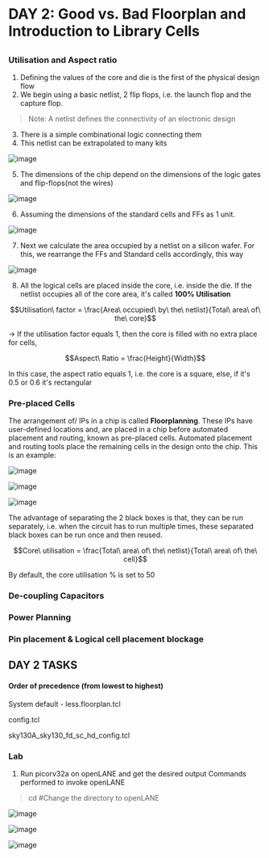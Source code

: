 # DAY 2:  Good vs. Bad Floorplan and Introduction to Library Cells
##

### Utilisation and Aspect ratio
1. Defining the values of the core and die is the first of the physical design flow
2. We begin using a basic netlist, 2 flip flops, i.e. the launch flop and the capture flop.
> Note: A netlist defines the connectivity of an electronic design

3. There is a simple combinational logic connecting them
4. This netlist can be extrapolated to many kits
   
![image](https://github.com/user-attachments/assets/6227a15f-9499-4df3-8bce-c913a6069b1c)

5. The dimensions of the chip depend on the dimensions of the logic gates and flip-flops(not the wires)
   
![image](https://github.com/user-attachments/assets/f6c31011-f3e7-44c7-8511-a7f38a9406a0)

6. Assuming the dimensions of the standard cells and FFs as 1 unit.

![image](https://github.com/user-attachments/assets/68bdfaa8-c249-4de1-ada0-e5477c4f4056)

7. Next we calculate the area occupied by a netlist on a silicon wafer. For this, we rearrange the FFs and Standard cells accordingly, this way

![image](https://github.com/user-attachments/assets/1064e89c-8d0d-4183-bd91-5c5316eb0847)

8. All the logical cells are placed inside the core, i.e. inside the die. If the netlist occupies all of the core area, it's called **100% Utilisation**

```math
Utilisation\ factor = \frac{Area\ occupied\ by\ the\ netlist}{Total\ area\ of\ the\ core}
```

-> If the utilisation factor equals 1, then the core is filled with no extra place for cells, 

```math
Aspect\ Ratio = \frac{Height}{Width}
```
In this case, the aspect ratio equals 1, i.e. the core is a square, else, if it's 0.5 or 0.6 it's rectangular

### Pre-placed Cells
The arrangement of/ IPs in a chip is called **Floorplanning**. These IPs have user-defined locations and, are placed in a chip before automated placement and routing, known as pre-placed cells. Automated placement and routing tools place the remaining cells in the design onto the chip.
This is an example:

![image](https://github.com/user-attachments/assets/a29e02fc-86c8-4f9b-bf4e-cd87fd7f2bb6)

![image](https://github.com/user-attachments/assets/36858785-3dd3-4e7e-9603-4c1b02a58436)

![image](https://github.com/user-attachments/assets/09cc272c-5f8f-4ed0-8f63-4d70a98803ee)

The advantage of separating the 2 black boxes is that, they can be run separately, i.e. when the circuit has to run multiple times, these separated black boxes can be run once and then reused. 

```math
Core\ utilisation = \frac{Total\ area\ of\ the\ netlist}{Total\ area\ of\ the\ cell}
```
By default, the core utilisation % is set to 50

### De-coupling Capacitors
### Power Planning
### Pin placement & Logical cell placement blockage

## DAY 2 TASKS
#### Order of precedence (from lowest to highest)
System default - less.floorplan.tcl

config.tcl

sky130A_sky130_fd_sc_hd_config.tcl

### Lab
1. Run picorv32a on openLANE and get the desired output
Commands performed to invoke openLANE
> cd #Change the directory to openLANE

![image](https://github.com/user-attachments/assets/38ae0d5c-f0e7-4dc1-a2fe-a8d3949d460f)

![image](https://github.com/user-attachments/assets/1a3a0f4a-9342-49df-954f-0cd9163bce8b)


![image](https://github.com/user-attachments/assets/38809544-7105-4be2-9d5a-ee192b2016d6)
